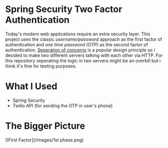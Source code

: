 # Spring Security Two Factor Authentication

Today's modern web applications require an extra security layer.
This project uses the classic *username/password* approach as the first factor of authentication
and *one time password (OTP)* as the second factor of authentication.
[Seperation of concerns](https://en.wikipedia.org/wiki/Separation_of_concerns) is a popular design principle
so i decided to make two different servers talking with each other via HTTP.
For this repository seperating the logic in two servers might be an overkill but i think it's fine for testing purposes.

# What I Used

* Spring Security 
* Twilio API (for sending the OTP in user's phone)

# The Bigger Picture

![First Factor](/images/1st phase.png)


